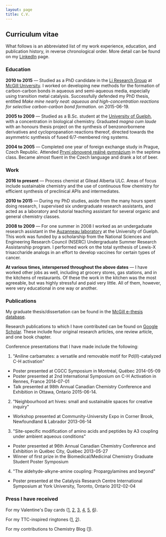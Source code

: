 ```yaml
---
layout: page
title: C.V.
---
```


## Curriculum vitae

What follows is an abbreviated list of my work experience, education, and publication history, in reverse chronological order. More detail can be found on my [LinkedIn](https://www.linkedin.com/in/nickuhlig) page.

### Education

**2010 to 2015** — Studied as a PhD candidate in the [Li Research Group](http://www.cjlimcgill.ca/prof-chao-jun-li/) at [McGill University](https://www.mcgill.ca). I worked on developing new methods for the formation of carbon-carbon bonds in aqueous and semi-aqueous media, especially using transition metal catalysis. Successfully defended my PhD thesis, entitled *Make mine nearly neat: aqueous and high-concentration reactions for selective carbon-carbon bond formation.* on 2015-06-19.

**2005 to 2009** — Studied as a B.Sc. student at the [University of Guelph](https://www.uoguelph.ca), with a concentration in biological chemistry. Graduated *magna cum laude* with an honours thesis project on the synthesis of benzonorbornene derivatives and cyclopropanation reactions thereof, directed towards the asymmetric synthesis of fused 6/7-membered ring systems.

**2004 to 2005** — Completed one year of foreign exchange study in Prague, Czech Republic. Attended [První obnovené reálné gymnázium](http://www.porg.cz/cz/) in the septima class. Became almost fluent in the Czech language and drank a lot of beer. 

### Work

**2016 to present** — Process chemist at Gilead Alberta ULC. Areas of focus include sustainable chemistry and the use of continuous flow chemistry for efficient synthesis of preclinical APIs and intermediates.

**2010 to 2015** — During my PhD studies, aside from the many hours spent doing research, I supervised six undergraduate research assistants, and acted as a laboratory and tutorial teaching assistant for several organic and general chemistry classes.

**2008 to 2009** — For one summer in 2008 I worked as an undergaduate research assistant in the [Auzanneau laboratory](http://www.chemistry.uoguelph.ca/cgi-bin/uchem.exe?ac=v_page&pa=LU5KZP_3) at the University of Guelph. This work was funded by a scholarship from the National Sciences and Engineering Research Council (NSERC) Undergraduate Summer Research Assistanship program. I performed work on the total synthesis of Lewis-X trisaccharide analogs in an effort to develop vaccines for certain types of cancer.

**At various times, interspersed throughout the above dates** — I have worked other jobs as well, including at grocery stores, gas stations, and in the kitchens of restaurants. Of these the work in the kitchen was the most agreeable, but was highly stressful and paid very little. All of them, however, were very educational in one way or another.

### Publications

My graduate thesis/dissertation can be found in the [McGill e-thesis database](http://digitool.library.mcgill.ca/R/EE2ECRCY7HJGYPMD3DP23H2CL4PCG2MF4196X7SRM27MQE9TH4-00198).

Research publications to which I have contributed can be found on [Google Scholar](https://scholar.google.ca/citations?user=IbtYnaIAAAAJ&hl=en). These include four original research articles, one review article, and one book chapter.

Conference presentations that I have made include the following:

1. "Aniline carbamates: a versatile and removable motif for Pd(II)-catalyzed C-H activation"
  * Poster presented at CGCC Symposium in Montréal, Québec 2014-05-09
  * Poster presented at 2nd International Symposium on C-H Activation in Rennes, France 2014-07-01
  * Talk presented at 98th Annual Canadian Chemistry Conference and Exhibition in Ottawa, Ontario 2015-06-14.
2. "Neighbourhood art hives: small and sustainable spaces for creative inquiry"
  * Workshop presented at Community-University Expo in Corner Brook, Newfoundland & Labrador 2013-06-14
3. "Site-specific modification of amino acids and peptides by A3 coupling under ambient aqueous conditions"
  * Poster presented at 96th Annual Canadian Chemistry Conference and Exhibition in Québec City, Québec 2013-05-27
  * Winner of first prize in the Biomedical/Medicinal Chemistry Graduate Student Poster Symposium
4. "The aldehyde-alkyne-amine coupling: Propargylamines and beyond"
  * Poster presented at the Catalysis Research Centre International Symposium at York University, Toronto, Ontario 2012-02-04
  
### Press I have received

For my Valentine's Day cards ([1](http://cen.acs.org/articles/94/i6/Valentines-Day-Cards-Heart-Felt.html), [2](http://www.freshphotons.com/post/138476273992/chemistry-valentines-day-cards-by-nick-uhlig_), [3](http://www.freshphotons.com/post/156353057281/chemistry-valentines-cards-by-nick-uhlig), [4](https://www.mcgill.ca/chemistry/channels/news/punny-valentines-day-cards-258398), [5](https://chemjobber.blogspot.ca/2016/01/man-today-was-busy-day-back-tomorrow.html), [6](https://chemjobber.blogspot.ca/2017/01/chemistry-themed-valentines-day-cards.html)).

For my TTC-inspired ringtones ([1](http://www.blogto.com/city/2015/08/you_can_now_download_ttc_ringtones_for_your_phone/), [2](https://www.thestar.com/news/gta/transportation/2015/08/25/mcgill-student-creates-ttc-ringtones-for-commuters.html)).

For my contributions to Chemistry Blog ([1](https://www.nature.com/nchem/journal/v4/n2/full/nchem.1262.html?foxtrotcallback=true)).

